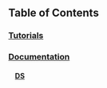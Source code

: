 ## Table of Contents
### [Tutorials](Tutorials)
### [Documentation](Documentation)
#### &nbsp;&nbsp;&nbsp;&nbsp;[DS](DS)
